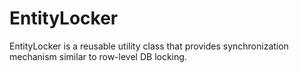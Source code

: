 # EntityLocker
EntityLocker is a reusable utility class that provides synchronization mechanism similar to row-level DB locking.
